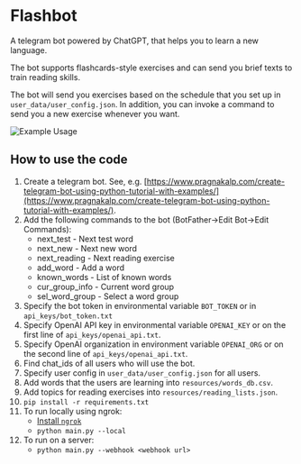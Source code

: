 # Flashbot
A telegram bot powered by ChatGPT, that helps you to learn a new language.

The bot supports flashcards-style exercises and can send you brief texts to train reading skills.

The bot will send you exercises based on the schedule that you set up in ```user_data/user_config.json```.
In addition, you can invoke a command to send you a new exercise whenever you want.


![Example Usage](example_usage.gif)

## How to use the code

1. Create a telegram bot. See, e.g. [https://www.pragnakalp.com/create-telegram-bot-using-python-tutorial-with-examples/](https://www.pragnakalp.com/create-telegram-bot-using-python-tutorial-with-examples/).
2. Add the following commands to the bot (BotFather->Edit Bot->Edit Commands):
   - next_test - Next test word 
   - next_new - Next new word 
   - next_reading - Next reading exercise 
   - add_word - Add a word 
   - known_words - List of known words
   - cur_group_info - Current word group
   - sel_word_group - Select a word group
3. Specify the bot token in environmental variable ```BOT_TOKEN``` or in ```api_keys/bot_token.txt```
4. Specify OpenAI API key in environmental variable ```OPENAI_KEY``` or on the first line of ```api_keys/openai_api.txt```.
5. Specify OpenAI organization in environment variable ```OPENAI_ORG``` or on the second line of ```api_keys/openai_api.txt```.
6. Find chat_ids of all users who will use the bot.
7. Specify user config in ```user_data/user_config.json``` for all users.
8. Add words that the users are learning into ```resources/words_db.csv```.
9. Add topics for reading exercises into ```resources/reading_lists.json```.
10. ```pip install -r requirements.txt```
11. To run locally using ngrok:
    - [Install ```ngrok```](https://ngrok.com/)
    - ```python main.py --local```
12. To run on a server:
    - ```python main.py --webhook <webhook url>```

